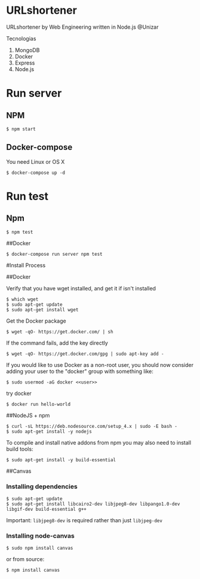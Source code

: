 # URLshortener
URLshortener by Web Engineering written in Node.js @Unizar


Tecnologias
1. MongoDB
2. Docker
3. Express
3. Node.js

# Run server
## NPM
```
$ npm start
```
## Docker-compose
You need Linux or OS X

```
$ docker-compose up -d
```

# Run test
## Npm
```
$ npm test
```

##Docker

```
$ docker-compose run server npm test
```

#Install Process


##Docker

Verify that you have wget installed, and get it if isn't installed 

    $ which wget
    $ sudo apt-get update
    $ sudo apt-get install wget
  
Get the Docker package    
    
    $ wget -qO- https://get.docker.com/ | sh
    
If the command fails, add the key directly 
    
    $ wget -qO- https://get.docker.com/gpg | sudo apt-key add -

If you would like to use Docker as a non-root user, you should now consider
adding your user to the "docker" group with something like:

    $ sudo usermod -aG docker <<user>>

try docker

    $ docker run hello-world

##NodeJS + npm 

    $ curl -sL https://deb.nodesource.com/setup_4.x | sudo -E bash -
    $ sudo apt-get install -y nodejs
    
To compile and install native addons from npm you may also need to install build tools:
    
    $ sudo apt-get install -y build-essential    

##Canvas

### Installing dependencies

    $ sudo apt-get update 
    $ sudo apt-get install libcairo2-dev libjpeg8-dev libpango1.0-dev libgif-dev build-essential g++

Important: ``libjpeg8-dev`` is required rather than just ``libjpeg-dev``

### Installing node-canvas

    $ sudo npm install canvas

or from source:

    $ npm install canvas
